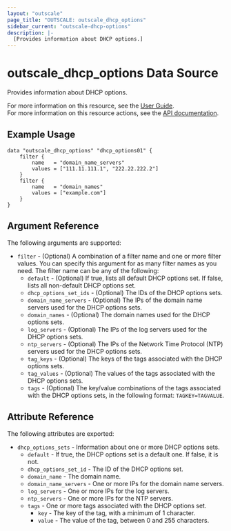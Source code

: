 ```yaml
---
layout: "outscale"
page_title: "OUTSCALE: outscale_dhcp_options"
sidebar_current: "outscale-dhcp-options"
description: |-
  [Provides information about DHCP options.]
---
```


# outscale_dhcp_options Data Source

Provides information about DHCP options.

For more information on this resource, see the [User Guide](https://docs.outscale.com/en/userguide/About-DHCP-Options.html).  
For more information on this resource actions, see the [API documentation](https://docs.outscale.com/api#3ds-outscale-api-dhcpoption).

## Example Usage

```hcl
data "outscale_dhcp_options" "dhcp_options01" {
    filter {
        name   = "domain_name_servers"
        values = ["111.11.111.1", "222.22.222.2"]
    }
    filter {
        name   = "domain_names"
        values = ["example.com"]
    }
}
```

## Argument Reference

The following arguments are supported:

* `filter` - (Optional) A combination of a filter name and one or more filter values. You can specify this argument for as many filter names as you need. The filter name can be any of the following:
    * `default` - (Optional) If true, lists all default DHCP options set. If false, lists all non-default DHCP options set.
    * `dhcp_options_set_ids` - (Optional) The IDs of the DHCP options sets.
    * `domain_name_servers` - (Optional) The IPs of the domain name servers used for the DHCP options sets.
    * `domain_names` - (Optional) The domain names used for the DHCP options sets.
    * `log_servers` - (Optional) The IPs of the log servers used for the DHCP options sets.
    * `ntp_servers` - (Optional) The IPs of the Network Time Protocol (NTP) servers used for the DHCP options sets.
    * `tag_keys` - (Optional) The keys of the tags associated with the DHCP options sets.
    * `tag_values` - (Optional) The values of the tags associated with the DHCP options sets.
    * `tags` - (Optional) The key/value combinations of the tags associated with the DHCP options sets, in the following format: `TAGKEY=TAGVALUE`.

## Attribute Reference

The following attributes are exported:

* `dhcp_options_sets` - Information about one or more DHCP options sets.
    * `default` - If true, the DHCP options set is a default one. If false, it is not.
    * `dhcp_options_set_id` - The ID of the DHCP options set.
    * `domain_name` - The domain name.
    * `domain_name_servers` - One or more IPs for the domain name servers.
    * `log_servers` - One or more IPs for the log servers.
    * `ntp_servers` - One or more IPs for the NTP servers.
    * `tags` - One or more tags associated with the DHCP options set.
        * `key` - The key of the tag, with a minimum of 1 character.
        * `value` - The value of the tag, between 0 and 255 characters.
